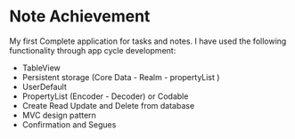 # Note Achievement 
My first Complete application for tasks and notes. 
I have used the following functionality through app cycle development:
- TableView 
- Persistent storage (Core Data - Realm - propertyList )
- UserDefault 
- PropertyList (Encoder - Decoder) or Codable
- Create Read Update and Delete from database
- MVC design pattern
- Confirmation and Segues
